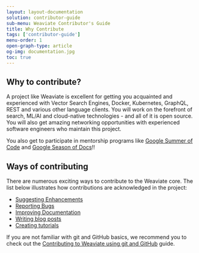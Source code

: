 ```yaml
---
layout: layout-documentation
solution: contributor-guide
sub-menu: Weaviate Contributor's Guide
title: Why Contribute 
tags: ['contributor-guide']
menu-order: 1
open-graph-type: article
og-img: documentation.jpg
toc: true
---
```

## Why to contribute?

A project like Weaviate is excellent for getting you acquainted and experienced with Vector Search Engines, Docker, Kubernetes, GraphQL, REST and various other language clients. You will work on the forefront of search, ML/AI and cloud-native technologies - and all of it is open source. You will also get amazing networking opportunities with experienced software engineers who maintain this project. 

You also get to participate in mentorship programs like [Google Summer of Code](https://summerofcode.withgoogle.com/) and [Google Season of Docs](https://developers.google.com/season-of-docs)!!
     
## Ways of contributing

There are numerous exciting ways to contribute to the Weaviate core. The list below illustrates how contributions are acknowledged in the project:

* [Suggesting Enhancements](./suggesting-enhancements.html)
* [Reporting Bugs](./reporting-bugs.html)
* [Improving Documentation](./improving-docs.html)
* [Writing blog posts](./writing-blogs.html)
* [Creating tutorials](./creating-tutorials.html)

If you are not familiar with git and GitHub basics, we recommend you to check out the [Contributing to Weaviate using git and GitHub](./git-and-github.html) guide.